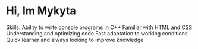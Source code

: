 # Hi, Im Mykyta
 Skills:
 Ability to write console programs in C++
 Familiar with HTML and CSS
 Understanding and optimizing code
 Fast adaptation to working conditions
Quick learner and always looking to improve knowledge
